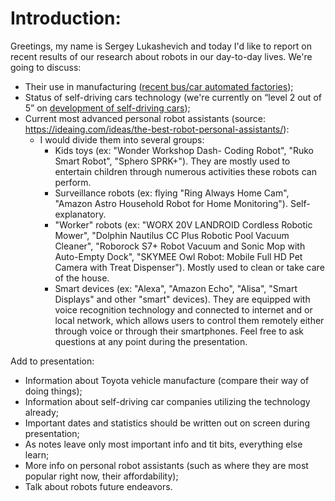 # Introduction:
Greetings, my name is Sergey Lukashevich and today I'd like to report on recent results of our research about robots in our day-to-day lives.
We're going to discuss:
- Their use in manufacturing ([recent bus/car automated factories](https://www.youtube.com/watch?v=Z_Qyor9Yc-s));
- Status of self-driving cars technology (we're currently on “level 2 out of 5” on [development of self-driving cars](https://www.cbsnews.com/news/self-driving-cars-status-progress-technology-safety/));
- Current most advanced personal robot assistants (source: https://ideaing.com/ideas/the-best-robot-personal-assistants/):
	- I would divide them into several groups:
		- Kids toys (ex: "Wonder Workshop Dash- Coding Robot", "Ruko Smart Robot", "Sphero SPRK+"). They are mostly used to entertain children through numerous activities these robots can perform.
		- Surveillance robots (ex: flying "Ring Always Home Cam", "Amazon Astro Household Robot for Home Monitoring"). Self-explanatory.
		- "Worker" robots (ex: "WORX 20V LANDROID Cordless Robotic Mower", "Dolphin Nautilus CC Plus Robotic Pool Vacuum Cleaner", "Roborock S7+ Robot Vacuum and Sonic Mop with Auto-Empty Dock", "SKYMEE Owl Robot: Mobile Full HD Pet Camera with Treat Dispenser"). Mostly used to clean or take care of the house.
		- Smart devices (ex: "Alexa", "Amazon Echo", "Alisa", "Smart Displays" and other "smart" devices). They are equipped with voice recognition technology and connected to internet and or local network, which allows users to control them remotely either through voice or through their smartphones.
Feel free to ask questions at any point during the presentation.

Add to presentation:
 - Information about Toyota vehicle manufacture (compare their way of doing things);
 - Information about self-driving car companies utilizing the technology already;
 - Important dates and statistics should be written out on screen during presentation;
 - As notes leave only most important info and tit bits, everything else learn;
 - More info on personal robot assistants (such as where they are most popular right now, their affordability);
 - Talk about robots future endeavors.